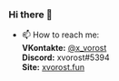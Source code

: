 ### Hi there 👋

- 📫 How to reach me:<br>
**VKontakte:** [@x_vorost](https://vk.com/X_vorost)<br>
**Discord:** xvorost#5394<br>
**Site:** [xvorost.fun](https://xvorost.fun)<br>
<!--
**xvorost/xvorost** is a ✨ _special_ ✨ repository because its `README.md` (this file) appears on your GitHub profile.

Here are some ideas to get you started:

- 🔭 I’m currently working on ...
- 🌱 I’m currently learning ...
- 👯 I’m looking to collaborate on ...
- 🤔 I’m looking for help with ...
- 💬 Ask me about ...
- 📫 How to reach me: ...
- 😄 Pronouns: ...
- ⚡ Fun fact: ...
-->
